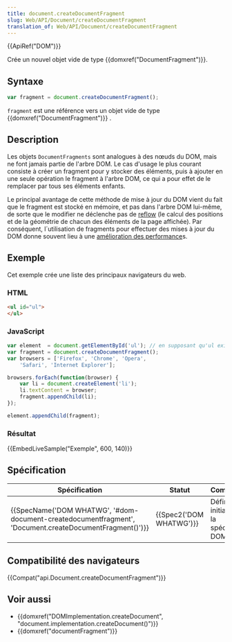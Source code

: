 ```yaml
---
title: document.createDocumentFragment
slug: Web/API/Document/createDocumentFragment
translation_of: Web/API/Document/createDocumentFragment
---
```

{{ApiRef("DOM")}}

Crée un nouvel objet vide de type {{domxref("DocumentFragment")}}.

## Syntaxe

```js
var fragment = document.createDocumentFragment();
```

`fragment` est une référence vers un objet vide de type {{domxref("DocumentFragment")}} .

## Description

Les objets `DocumentFragments` sont analogues à des nœuds du DOM, mais ne font jamais partie de l'arbre DOM. Le cas d'usage le plus courant consiste à créer un fragment pour y stocker des éléments, puis à ajouter en une seule opération le fragment à l'arbre DOM, ce qui a pour effet de le remplacer par tous ses éléments enfants.

Le principal avantage de cette méthode de mise à jour du DOM vient du fait que le fragment est stocké en mémoire, et pas dans l'arbre DOM lui-même, de sorte que le modifier ne déclenche pas de [reflow](http://code.google.com/speed/articles/reflow.html) (le calcul des positions et de la géométrie de chacun des éléments de la page affichée). Par conséquent, l´utilisation de fragments pour effectuer des mises à jour du DOM donne souvent lieu à une [amélioration des performance](http://ejohn.org/blog/dom-documentfragments/)s.

## Exemple

Cet exemple crée une liste des principaux navigateurs du web.

### HTML

```html
<ul id="ul">
</ul>
```

### JavaScript

```js
var element  = document.getElementById('ul'); // en supposant qu'ul existe
var fragment = document.createDocumentFragment();
var browsers = ['Firefox', 'Chrome', 'Opera',
    'Safari', 'Internet Explorer'];

browsers.forEach(function(browser) {
    var li = document.createElement('li');
    li.textContent = browser;
    fragment.appendChild(li);
});

element.appendChild(fragment);
```

### Résultat

{{EmbedLiveSample("Exemple", 600, 140)}}

## Spécification

| Spécification                                                                                                                            | Statut                           | Commentaire                                      |
| ---------------------------------------------------------------------------------------------------------------------------------------- | -------------------------------- | ------------------------------------------------ |
| {{SpecName('DOM WHATWG', '#dom-document-createdocumentfragment', 'Document.createDocumentFragment()')}} | {{Spec2('DOM WHATWG')}} | Définition initiale dans la spécification DOM 1. |

## Compatibilité des navigateurs

{{Compat("api.Document.createDocumentFragment")}}

## Voir aussi

- {{domxref("DOMImplementation.createDocument", "document.implementation.createDocument()")}}
- {{domxref("documentFragment")}}
